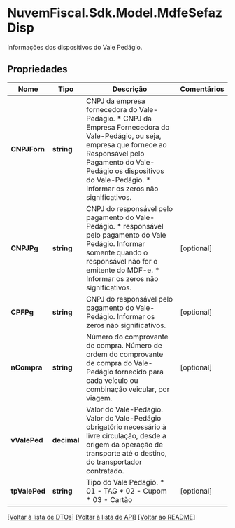 # NuvemFiscal.Sdk.Model.MdfeSefazDisp
Informações dos dispositivos do Vale Pedágio.

## Propriedades

Nome | Tipo | Descrição | Comentários
------------ | ------------- | ------------- | -------------
**CNPJForn** | **string** | CNPJ da empresa fornecedora do Vale-Pedágio.  * CNPJ da Empresa Fornecedora do Vale-Pedágio, ou seja, empresa que fornece ao Responsável pelo Pagamento do Vale-Pedágio os dispositivos do Vale-Pedágio.  * Informar os zeros não significativos. | 
**CNPJPg** | **string** | CNPJ do responsável pelo pagamento do Vale-Pedágio.  * responsável pelo pagamento do Vale Pedágio. Informar somente quando o responsável não for o emitente do MDF-e.  * Informar os zeros não significativos. | [optional] 
**CPFPg** | **string** | CNPJ do responsável pelo pagamento do Vale-Pedágio.  Informar os zeros não significativos. | [optional] 
**nCompra** | **string** | Número do comprovante de compra.  Número de ordem do comprovante de compra do Vale-Pedágio fornecido para cada veículo ou combinação veicular, por viagem. | [optional] 
**vValePed** | **decimal** | Valor do Vale-Pedagio.  Valor do Vale-Pedágio obrigatório necessário à livre circulação, desde a origem da operação de transporte até o destino, do transportador contratado. | 
**tpValePed** | **string** | Tipo do Vale Pedagio.  * 01 - TAG  * 02 - Cupom  * 03 - Cartão | [optional] 

[[Voltar à lista de DTOs]](../README.md#documentation-for-models) [[Voltar à lista de API]](../README.md#documentation-for-api-endpoints) [[Voltar ao README]](../README.md)

